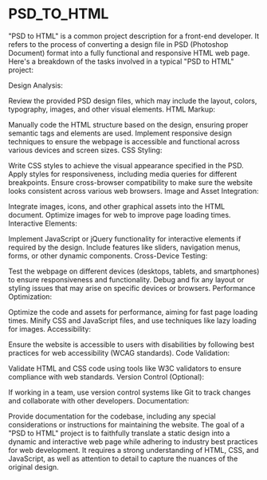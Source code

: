 # PSD_TO_HTML
 "PSD to HTML" is a common project description for a front-end developer. It refers to the process of converting a design file in PSD (Photoshop Document) format into a fully functional and responsive HTML web page. Here's a breakdown of the tasks involved in a typical "PSD to HTML" project:

Design Analysis:

Review the provided PSD design files, which may include the layout, colors, typography, images, and other visual elements.
HTML Markup:

Manually code the HTML structure based on the design, ensuring proper semantic tags and elements are used.
Implement responsive design techniques to ensure the webpage is accessible and functional across various devices and screen sizes.
CSS Styling:

Write CSS styles to achieve the visual appearance specified in the PSD.
Apply styles for responsiveness, including media queries for different breakpoints.
Ensure cross-browser compatibility to make sure the website looks consistent across various web browsers.
Image and Asset Integration:

Integrate images, icons, and other graphical assets into the HTML document.
Optimize images for web to improve page loading times.
Interactive Elements:

Implement JavaScript or jQuery functionality for interactive elements if required by the design.
Include features like sliders, navigation menus, forms, or other dynamic components.
Cross-Device Testing:

Test the webpage on different devices (desktops, tablets, and smartphones) to ensure responsiveness and functionality.
Debug and fix any layout or styling issues that may arise on specific devices or browsers.
Performance Optimization:

Optimize the code and assets for performance, aiming for fast page loading times.
Minify CSS and JavaScript files, and use techniques like lazy loading for images.
Accessibility:

Ensure the website is accessible to users with disabilities by following best practices for web accessibility (WCAG standards).
Code Validation:

Validate HTML and CSS code using tools like W3C validators to ensure compliance with web standards.
Version Control (Optional):

If working in a team, use version control systems like Git to track changes and collaborate with other developers.
Documentation:

Provide documentation for the codebase, including any special considerations or instructions for maintaining the website.
The goal of a "PSD to HTML" project is to faithfully translate a static design into a dynamic and interactive web page while adhering to industry best practices for web development. It requires a strong understanding of HTML, CSS, and JavaScript, as well as attention to detail to capture the nuances of the original design.
